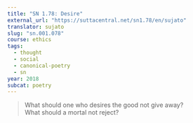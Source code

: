 ```yaml
---
title: "SN 1.78: Desire"
external_url: "https://suttacentral.net/sn1.78/en/sujato"
translator: sujato
slug: "sn.001.078"
course: ethics
tags:
  - thought
  - social
  - canonical-poetry
  - sn
year: 2018
subcat: poetry
---
```


> What should one who desires the good
not give away?  
What should a mortal not reject?
